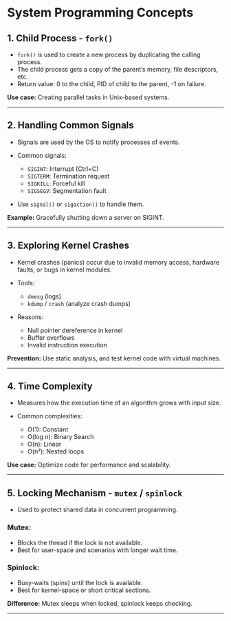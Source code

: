 # System Programming Concepts

## 1. Child Process - `fork()`

* `fork()` is used to create a new process by duplicating the calling process.
* The child process gets a copy of the parent’s memory, file descriptors, etc.
* Return value: 0 to the child, PID of child to the parent, -1 on failure.

**Use case:** Creating parallel tasks in Unix-based systems.

---

## 2. Handling Common Signals

* Signals are used by the OS to notify processes of events.
* Common signals:

  * `SIGINT`: Interrupt (Ctrl+C)
  * `SIGTERM`: Termination request
  * `SIGKILL`: Forceful kill
  * `SIGSEGV`: Segmentation fault
* Use `signal()` or `sigaction()` to handle them.

**Example:** Gracefully shutting down a server on SIGINT.

---

## 3. Exploring Kernel Crashes

* Kernel crashes (panics) occur due to invalid memory access, hardware faults, or bugs in kernel modules.
* Tools:

  * `dmesg` (logs)
  * `kdump` / `crash` (analyze crash dumps)
* Reasons:

  * Null pointer dereference in kernel
  * Buffer overflows
  * Invalid instruction execution

**Prevention:** Use static analysis, and test kernel code with virtual machines.

---

## 4. Time Complexity

* Measures how the execution time of an algorithm grows with input size.
* Common complexities:

  * O(1): Constant
  * O(log n): Binary Search
  * O(n): Linear
  * O(n²): Nested loops

**Use case:** Optimize code for performance and scalability.

---

## 5. Locking Mechanism - `mutex` / `spinlock`

* Used to protect shared data in concurrent programming.

### Mutex:

* Blocks the thread if the lock is not available.
* Best for user-space and scenarios with longer wait time.

### Spinlock:

* Busy-waits (spins) until the lock is available.
* Best for kernel-space or short critical sections.

**Difference:** Mutex sleeps when locked, spinlock keeps checking.

---